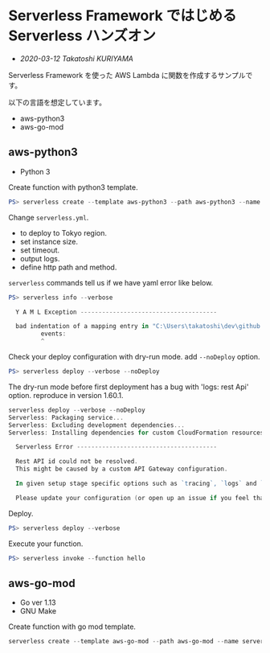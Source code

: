 # Serverless Framework ではじめる Serverless ハンズオン

- _2020-03-12 Takatoshi KURIYAMA_

Serverless Framework を使った AWS Lambda に関数を作成するサンプルです。

以下の言語を想定しています。

- aws-python3
- aws-go-mod

## aws-python3

- Python 3

Create function with python3 template.

```powershell
PS> serverless create --template aws-python3 --path aws-python3 --name serverless-python
```

Change `serverless.yml`.

- to deploy to Tokyo region.
- set instance size.
- set timeout.
- output logs.
- define http path and method.

`serverless` commands tell us if we have yaml error like below.

```powershell
PS> serverless info --verbose

  Y A M L Exception --------------------------------------

  bad indentation of a mapping entry in "C:\Users\takatoshi\dev\github.com\krymtkts\serverless-handson\aws-python3\serverless.yml" at line 71, column 4:
         events:
         ^
```

Check your deploy configuration with dry-run mode. add `--noDeploy` option.

```powershell
PS> serverless deploy --verbose --noDeploy
```

The dry-run mode before first deployment has a bug with 'logs: rest Api' option. reproduce in version 1.60.1.

```powershell
serverless deploy --verbose --noDeploy
Serverless: Packaging service...
Serverless: Excluding development dependencies...
Serverless: Installing dependencies for custom CloudFormation resources...

  Serverless Error ---------------------------------------

  Rest API id could not be resolved.
  This might be caused by a custom API Gateway configuration.

  In given setup stage specific options such as `tracing`, `logs` and `tags` are not supported.

  Please update your configuration (or open up an issue if you feel that there's a way to support your setup).
```

Deploy.

```powershell
PS> serverless deploy --verbose
```

Execute your function.

```powershell
PS> serverless invoke --function hello
```

## aws-go-mod

- Go ver 1.13
- GNU Make

Create function with go mod template.

```powershell
serverless create --template aws-go-mod --path aws-go-mod --name serverless-go
```
